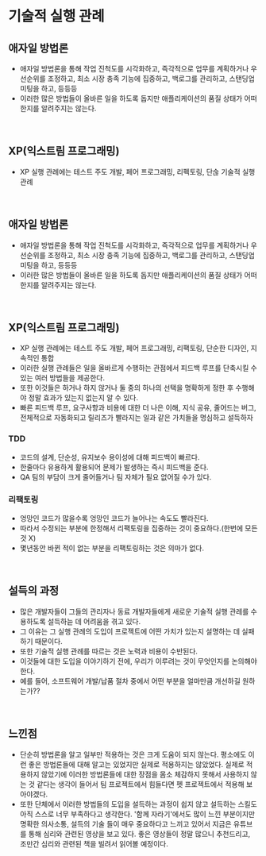 # 기술적 실행 관례

## 애자일 방법론
- 애자일 방법론을 통해 작업 진척도를 시각화하고, 즉각적으로 업무를 계획하거나 우선순위를 조정하고, 최소 시장 충족 기능에 집중하고, 백로그를 관리하고, 스탠딩업 미팅을 하고, 등등등
- 이러한 많은 방법들이 올바른 일을 하도록 돕지만 애플리케이션의 품질 상태가 어떠한지를 알려주지는 않는다.

<br>

## XP(익스트림 프로그래밍)
- XP 실행 관례에는 테스트 주도 개발, 페어 프로그래밍, 리펙토링, 단숞 기술적 실행 관례

<br>

## 애자일 방법론
- 애자일 방법론을 통해 작업 진척도를 시각화하고, 즉각적으로 업무를 계획하거나 우선순위를 조정하고, 최소 시장 충족 기능에 집중하고, 백로그를 관리하고, 스탠딩업 미팅을 하고, 등등등
- 이러한 많은 방법들이 올바른 일을 하도록 돕지만 애플리케이션의 품질 상태가 어떠한지를 알려주지는 않는다.

<br>

## XP(익스트림 프로그래밍)
- XP 실행 관례에는 테스트 주도 개발, 페어 프로그래밍, 리팩토링, 단순한 디자인, 지속적인 통합
- 이러한 실행 관례들은 일을 올바르게 수행하는 관점에서 피드백 루프를 단축시킬 수 있는 여러 방법들을 제공한다.
- 또한 이것들은 하거나 하지 않거나 둘 중의 하나의 선택을 명확하게 정한 후 수행해야 정말 효과가 있는지 없는지 알 수 있다.
- 빠른 피드백 루프, 요구사항과 비용에 대한 더 나은 이해, 지식 공유, 줄어드는 버그, 전체적으로 자동화되고 릴리즈가 빨라지는 일과 같은 가치들을 명심하고 설득하자

### TDD
- 코드의 설계, 단순성, 유지보수 용이성에 대해 피드백이 빠르다.
- 한줄마다 유용하게 활용되어 문제가 발생하는 즉시 피드백을 준다.
- QA 팀의 부담이 크게 줄어들거나 팀 자체가 필요 없어질 수가 있다.

### 리팩토링
- 엉망인 코드가 많을수록 엉망인 코드가 늘어나는 속도도 빨라진다.
- 따라서 수정되는 부분에 한정해서 리팩토링을 집중하는 것이 중요하다.(한번에 모든 것 X)
- 몇년동안 바뀐 적이 없는 부분을 리팩토링하는 것은 의마가 없다.

<br>

## 설득의 과정
- 많은 개발자들이 그들의 관리자나 동료 개발자들에게 새로운 기술적 실행 관레를 수용하도록 설득하늗 데 어려움을 겪고 있다.
- 그 이유는 그 실행 관례의 도입이 프로젝트에 어떤 가치가 있는지 설명하는 데 실패하기 때문이다.
- 또한 기술적 실행 관례를 따르는 것은 노력과 비용이 수반된다.
- 이것들에 대한 도입을 이야기하기 전에, 우리가 이루려는 것이 무엇인지를 논의해야 한다.
- 예를 들어, 소프트웨어 개발/납품 절차 중에서 어떤 부분을 얼마만큼 개선하길 원하는가??

<br>

## 느낀점
- 단순히 방법론을 알고 일부만 적용하는 것은 크게 도움이 되지 않는다. 평소에도 이런 좋은 방법론들에 대해 알고는 있었지만 실제로 적용하지는 않았었다. 실제로 적용하지 않았기에 이러한 방법론들에 대한 장점을 몸소 체감하지 못해서 사용하지 않는 것 같다는 생각이 들어서 팀 프로젝트에서 힘들다면 펫 프로젝트에서 적용해 보아야겠다.
- 또한 단체에서 이러한 방법들의 도입을 설득하는 과정이 쉽지 않고 설득하는 스킬도 아직 스스로 너무 부족하다고 생각한다. '함께 자라기'에서도 많이 느낀 부분이지만 명확한 의사소통, 설득의 기술 들이 매우 중요하다고 느끼고 있어서 지금은 유튜브를 통해 심리와 관련된 영상을 보고 있다. 좋은 영상들이 정말 많으니 추천드리고, 조만간 심리와 관련된 책을 빌려서 읽어볼 예정이다.
